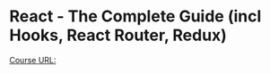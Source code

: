 # React - The Complete Guide (incl Hooks, React Router, Redux)

[Course URL: ](https://telusinternational.udemy.com/course/react-the-complete-guide-incl-redux/learn/lecture/25595364#overview)